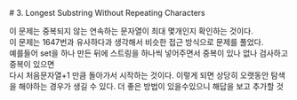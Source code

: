 ​# 3. Longest Substring Without Repeating Characters 

이 문제는 중복되지 않는 연속하는 문자열이 최대 몇개인지 확인하는 것이다.  
이 문제는 1647번과 유사하다과 생각해서 비슷한 접근 방식으로 문제를 풀었다.  
예를들어 set을 하나 만든 뒤에 스트링을 하나씩 넣어주면서 중복이 있나 없나 검사하고 중복이 있으면  
다시 처음문자열+1 만큼 돌아가서 시작하는 것이다. 이렇게 되면 상당히 오랫동안 탐색을 해야하는 경우가 생길 수 있다.  더 좋은 방법이 있을수있으니 해답을 보고 추가할 것   
